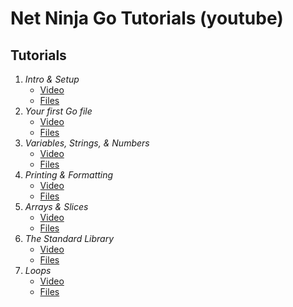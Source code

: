 # Net Ninja Go Tutorials (youtube)

## Tutorials

1. _Intro & Setup_
   - [Video](https://youtu.be/etSN4X_fCnM?si=eA0obxNh_jrxLwwJ)
   - [Files](./tutorial_1/)
1. _Your first Go file_
   - [Video](https://youtu.be/RI9ngRqn9N4?si=ALPSs5O56O4eI5Uf)
   - [Files](./tutorial_2/)
1. _Variables, Strings, & Numbers_
   - [Video](https://youtu.be/98tQPM3R3qU?si=2HQMqCc9Mt2mOgYC)
   - [Files](./tutorial_3/)
1. _Printing & Formatting_
   - [Video](https://youtu.be/m1Uy0WQ2Xns?si=ukg6B4XuYxoA0Uu7)
   - [Files](./tutorial_4/)
1. _Arrays & Slices_
   - [Video](https://youtu.be/Arb-LjPg7FA?si=ROqGAcqV2-VYCRD0)
   - [Files](./tutorial_5/)
1. _The Standard Library_
   - [Video](https://youtu.be/BoooHY57RXw?si=PBlCGopFlozGBopm)
   - [Files](./tutorial_6/)
1. _Loops_
   - [Video](https://youtu.be/CL13xV2dHCg?si=U7ooDILeeALsXMTK)
   - [Files](./tutorial_7/)
